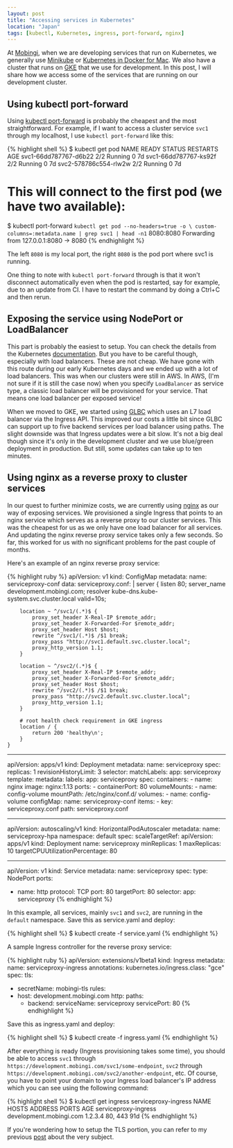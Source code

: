 ```yaml
---
layout: post
title: "Accessing services in Kubernetes"
location: "Japan"
tags: [kubectl, Kubernetes, ingress, port-forward, nginx]
---
```


At [Mobingi](https://mobingi.com), when we are developing services that run on Kubernetes, we generally use [Minikube](https://github.com/kubernetes/minikube) or [Kubernetes in Docker for Mac](https://blog.docker.com/2018/01/docker-mac-kubernetes/). We also have a cluster that runs on [GKE](https://cloud.google.com/kubernetes-engine/) that we use for development. In this post, I will share how we access some of the services that are running on our development cluster.

## Using kubectl port-forward

Using [kubectl port-forward](https://kubernetes.io/docs/tasks/access-application-cluster/port-forward-access-application-cluster/) is probably the cheapest and the most straightforward. For example, if I want to access a cluster service `svc1` through my localhost, I use `kubectl port-forward` like this:

{% highlight shell %}
$ kubectl get pod
NAME                            READY     STATUS    RESTARTS   AGE
svc1-66dd787767-d6b22           2/2       Running   0          7d
svc1-66dd787767-ks92f           2/2       Running   0          7d
svc2-578786c554-rlw2w           2/2       Running   0          7d

# This will connect to the first pod (we have two available):
$ kubectl port-forward `kubectl get pod --no-headers=true -o \
    custom-columns=:metadata.name | grep svc1 | head -n1` 8080:8080
Forwarding from 127.0.0.1:8080 -> 8080
{% endhighlight %}

The left `8080` is my local port, the right `8080` is the pod port where svc1 is running.

One thing to note with `kubectl port-forward` through is that it won't disconnect automatically even when the pod is restarted, say for example, due to an update from CI. I have to restart the command by doing a Ctrl+C and then rerun.

## Exposing the service using NodePort or LoadBalancer

This part is probably the easiest to setup. You can check the details from the Kubernetes [documentation](https://kubernetes.io/docs/concepts/services-networking/service/#publishing-services---service-types). But you have to be careful though, especially with load balancers. These are not cheap. We have gone with this route during our early Kubernetes days and we ended up with a lot of load balancers. This was when our clusters were still in AWS. In AWS, (I'm not sure if it is still the case now) when you specify `LoadBalancer` as service type, a classic load balancer will be provisioned for your service. That means one load balancer per exposed service!

When we moved to GKE, we started using [GLBC](https://github.com/kubernetes/ingress-gce) which uses an L7 load balancer via the Ingress API. This improved our costs a little bit since GLBC can support up to five backend services per load balancer using paths. The slight downside was that Ingress updates were a bit slow. It's not a big deal though since it's only in the development cluster and we use blue/green deployment in production. But still, some updates can take up to ten minutes.

## Using nginx as a reverse proxy to cluster services

In our quest to further minimize costs, we are currently using [nginx](https://www.nginx.com/) as our way of exposing services. We provisioned a single Ingress that points to an nginx service which serves as a reverse proxy to our cluster services. This was the cheapest for us as we only have one load balancer for all services. And updating the nginx reverse proxy service takes only a few seconds. So far, this worked for us with no significant problems for the past couple of months.

Here's an example of an nginx reverse proxy service:

{% highlight ruby %}
apiVersion: v1
kind: ConfigMap
metadata:
  name: serviceproxy-conf
data:
  serviceproxy.conf: |
    server {
        listen 80;
        server_name development.mobingi.com;
        resolver kube-dns.kube-system.svc.cluster.local valid=10s;

        location ~ ^/svc1/(.*)$ {
            proxy_set_header X-Real-IP $remote_addr;
            proxy_set_header X-Forwarded-For $remote_addr;
            proxy_set_header Host $host;
            rewrite ^/svc1/(.*)$ /$1 break;
            proxy_pass "http://svc1.default.svc.cluster.local";
            proxy_http_version 1.1;
        }

        location ~ ^/svc2/(.*)$ {
            proxy_set_header X-Real-IP $remote_addr;
            proxy_set_header X-Forwarded-For $remote_addr;
            proxy_set_header Host $host;
            rewrite ^/svc2/(.*)$ /$1 break;
            proxy_pass "http://svc2.default.svc.cluster.local";
            proxy_http_version 1.1;
        }

        # root health check requirement in GKE ingress
        location / {
            return 200 'healthy\n';
        }
    }

---

apiVersion: apps/v1
kind: Deployment
metadata:
  name: serviceproxy
spec:
  replicas: 1
  revisionHistoryLimit: 3
  selector:
    matchLabels:
      app: serviceproxy
  template:
    metadata:
      labels:
        app: serviceproxy
    spec:
      containers:
      - name: nginx
        image: nginx:1.13
        ports:
        - containerPort: 80
        volumeMounts:
        - name: config-volume
          mountPath: /etc/nginx/conf.d/
      volumes:
      - name: config-volume
        configMap:
          name: serviceproxy-conf
          items:
          - key: serviceproxy.conf
            path: serviceproxy.conf

---

apiVersion: autoscaling/v1
kind: HorizontalPodAutoscaler
metadata:
  name: serviceproxy-hpa
  namespace: default
spec:
  scaleTargetRef:
    apiVersion: apps/v1
    kind: Deployment
    name: serviceproxy
  minReplicas: 1
  maxReplicas: 10
  targetCPUUtilizationPercentage: 80

---

apiVersion: v1
kind: Service
metadata:
  name: serviceproxy
spec:
  type: NodePort
  ports:
  - name: http
    protocol: TCP
    port: 80
    targetPort: 80
  selector:
    app: serviceproxy
{% endhighlight %}

In this example, all services, mainly `svc1` and `svc2`, are running in the `default` namespace. Save this as service.yaml and deploy:

{% highlight shell %}
$ kubectl create -f service.yaml
{% endhighlight %}

A sample Ingress controller for the reverse proxy service:

{% highlight ruby %}
apiVersion: extensions/v1beta1
kind: Ingress
metadata:
  name: serviceproxy-ingress
  annotations:
    kubernetes.io/ingress.class: "gce"
spec:
  tls:
  - secretName: mobingi-tls
  rules:
  - host: development.mobingi.com
    http:
      paths:
      - backend:
          serviceName: serviceproxy
          servicePort: 80
{% endhighlight %}

Save this as ingress.yaml and deploy:

{% highlight shell %}
$ kubectl create -f ingress.yaml
{% endhighlight %}

After everything is ready (Ingress provisioning takes some time), you should be able to access `svc1` through `https://development.mobingi.com/svc1/some-endpoint`, `svc2` through `https://development.mobingi.com/svc2/another-endpoint`, etc. Of course, you have to point your domain to your Ingress load balancer's IP address which you can see using the following command:

{% highlight shell %}
$ kubectl get ingress serviceproxy-ingress
NAME                   HOSTS                     ADDRESS          PORTS     AGE
serviceproxy-ingress   development.mobingi.com   1.2.3.4          80, 443   91d
{% endhighlight %}

If you're wondering how to setup the TLS portion, you can refer to my previous [post](https://blog.hawkhai.com/blog/2018/02/20/k8s-tls-digicert) about the very subject.

